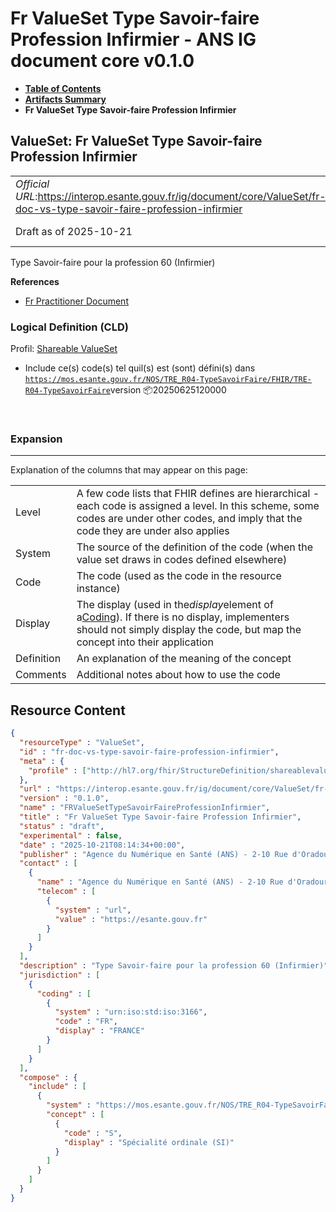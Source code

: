 # Fr ValueSet Type Savoir-faire Profession Infirmier - ANS IG document core v0.1.0

* [**Table of Contents**](toc.md)
* [**Artifacts Summary**](artifacts.md)
* **Fr ValueSet Type Savoir-faire Profession Infirmier**

## ValueSet: Fr ValueSet Type Savoir-faire Profession Infirmier 

| | |
| :--- | :--- |
| *Official URL*:https://interop.esante.gouv.fr/ig/document/core/ValueSet/fr-doc-vs-type-savoir-faire-profession-infirmier | *Version*:0.1.0 |
| Draft as of 2025-10-21 | *Computable Name*:FRValueSetTypeSavoirFaireProfessionInfirmier |

 
Type Savoir-faire pour la profession 60 (Infirmier) 

 **References** 

* [Fr Practitioner Document](StructureDefinition-fr-practitioner-document.md)

### Logical Definition (CLD)

Profil: [Shareable ValueSet](http://hl7.org/fhir/R4/shareablevalueset.html)

* Include ce(s) code(s) tel quil(s) est (sont) défini(s) dans [`https://mos.esante.gouv.fr/NOS/TRE_R04-TypeSavoirFaire/FHIR/TRE-R04-TypeSavoirFaire`](https://interop.esante.gouv.fr/terminologies/1.2.0/CodeSystem-TRE-R04-TypeSavoirFaire.html)version 📦20250625120000

 

### Expansion

-------

 Explanation of the columns that may appear on this page: 

| | |
| :--- | :--- |
| Level | A few code lists that FHIR defines are hierarchical - each code is assigned a level. In this scheme, some codes are under other codes, and imply that the code they are under also applies |
| System | The source of the definition of the code (when the value set draws in codes defined elsewhere) |
| Code | The code (used as the code in the resource instance) |
| Display | The display (used in the*display*element of a[Coding](http://hl7.org/fhir/R4/datatypes.html#Coding)). If there is no display, implementers should not simply display the code, but map the concept into their application |
| Definition | An explanation of the meaning of the concept |
| Comments | Additional notes about how to use the code |



## Resource Content

```json
{
  "resourceType" : "ValueSet",
  "id" : "fr-doc-vs-type-savoir-faire-profession-infirmier",
  "meta" : {
    "profile" : ["http://hl7.org/fhir/StructureDefinition/shareablevalueset"]
  },
  "url" : "https://interop.esante.gouv.fr/ig/document/core/ValueSet/fr-doc-vs-type-savoir-faire-profession-infirmier",
  "version" : "0.1.0",
  "name" : "FRValueSetTypeSavoirFaireProfessionInfirmier",
  "title" : "Fr ValueSet Type Savoir-faire Profession Infirmier",
  "status" : "draft",
  "experimental" : false,
  "date" : "2025-10-21T08:14:34+00:00",
  "publisher" : "Agence du Numérique en Santé (ANS) - 2-10 Rue d'Oradour-sur-Glane, 75015 Paris",
  "contact" : [
    {
      "name" : "Agence du Numérique en Santé (ANS) - 2-10 Rue d'Oradour-sur-Glane, 75015 Paris",
      "telecom" : [
        {
          "system" : "url",
          "value" : "https://esante.gouv.fr"
        }
      ]
    }
  ],
  "description" : "Type Savoir-faire pour la profession 60 (Infirmier)",
  "jurisdiction" : [
    {
      "coding" : [
        {
          "system" : "urn:iso:std:iso:3166",
          "code" : "FR",
          "display" : "FRANCE"
        }
      ]
    }
  ],
  "compose" : {
    "include" : [
      {
        "system" : "https://mos.esante.gouv.fr/NOS/TRE_R04-TypeSavoirFaire/FHIR/TRE-R04-TypeSavoirFaire",
        "concept" : [
          {
            "code" : "S",
            "display" : "Spécialité ordinale (SI)"
          }
        ]
      }
    ]
  }
}

```
